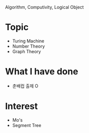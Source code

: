 Algorithm, Computivity, Logical Object

# Topic
- Turing Machine
- Number Theory
- Graph Theory

# What I have done
- 춘배컵 출제 O

# Interest
- Mo's
- Segment Tree
